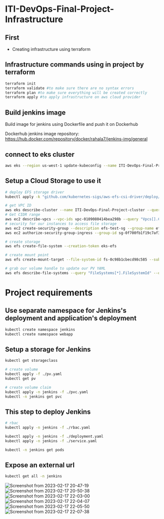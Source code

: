 # ITI-DevOps-Final-Project-Infrastructure


## First
- Creating infrastructure using terraform

## Infrastructure commands using in project by terraform

```bash
terraform init 
terraform validate #to make sure there are no syntax errors
terraform plan #to make sure everything will be created correctly
terraform apply #to apply infrastructure on aws cloud provider 
```

## Build jenkins image

Build image for jenkins using Dockerfile and push it on Dockerhub


Dockerhub jenkins image repository: https://hub.docker.com/repository/docker/rahala7/jenkins-img/general


## connect to eks cluster
```bash
aws eks --region us-west-1 update-kubeconfig --name ITI-DevOps-Final-Project-cluster --profile default
```



## Setup a Cloud Storage to use it 
```bash
# deploy EFS storage driver
kubectl apply -k "github.com/kubernetes-sigs/aws-efs-csi-driver/deploy/kubernetes/overlays/stable/?ref=master"

# get VPC ID
aws eks describe-cluster --name ITI-DevOps-Final-Project-cluster --query "cluster.resourcesVpcConfig.vpcId" --output text
# Get CIDR range
aws ec2 describe-vpcs --vpc-ids vpc-0109080414bea298b --query "Vpcs[].CidrBlock" --output text
# security for our instances to access file storage
aws ec2 create-security-group --description efs-test-sg --group-name efs-sg --vpc-id vpc-0109080414bea298b
aws ec2 authorize-security-group-ingress --group-id sg-0f700fb1f19c7af34  --protocol tcp --port 2049 --cidr 10.0.0.0/16

# create storage
aws efs create-file-system --creation-token eks-efs

# create mount point 
aws efs create-mount-target --file-system-id fs-0c98b1cbecd98c585 --subnet-id subnet-0efcada565051f244 --security-group sg-0f700fb1f19c7af34

# grab our volume handle to update our PV YAML
aws efs describe-file-systems --query "FileSystems[*].FileSystemId" --output text
```

# Project requirements

## Use separate namespace for Jenkins's deployment and application's deployment 
```bash
kubectl create namespace jenkins
kubectl create namespace webapp
```

## Setup a storage for Jenkins
```bash
kubectl get storageclass
```

```bash
# create volume
kubectl apply -f ./pv.yaml 
kubectl get pv
```

```bash
# create volume claim
kubectl apply -n jenkins -f ./pvc.yaml
kubectl -n jenkins get pvc
```

## This step to deploy Jenkins
```bash
# rbac
kubectl apply -n jenkins -f ./rbac.yaml 

kubectl apply -n jenkins -f ./deployment.yaml
kubectl apply -n jenkins -f ./service.yaml

kubectl -n jenkins get pods
```

## Expose an external url 
```bash
kubectl get all -n jenkins 
```
![Screenshot from 2023-02-17 20-47-19](https://user-images.githubusercontent.com/50025855/219796091-48caeb64-63ef-496c-a097-6fdc10ab33dd.png)
![Screenshot from 2023-02-17 20-50-38](https://user-images.githubusercontent.com/50025855/219796123-7262fe9d-96a3-40e8-bd0f-9292236cc206.png)
![Screenshot from 2023-02-17 22-03-00](https://user-images.githubusercontent.com/50025855/219796145-91533b1d-27c1-4731-a66e-9cab5fdf8759.png)
![Screenshot from 2023-02-17 22-04-07](https://user-images.githubusercontent.com/50025855/219796183-8a265dd8-7d3d-4c1f-825a-8fa36bee6653.png)
![Screenshot from 2023-02-17 22-05-50](https://user-images.githubusercontent.com/50025855/219796233-153ae681-3ef7-4d69-96a9-ee04f831f408.png)
![Screenshot from 2023-02-17 22-07-38](https://user-images.githubusercontent.com/50025855/219796304-894a8057-f69a-4176-af48-1b65c7654b56.png)




